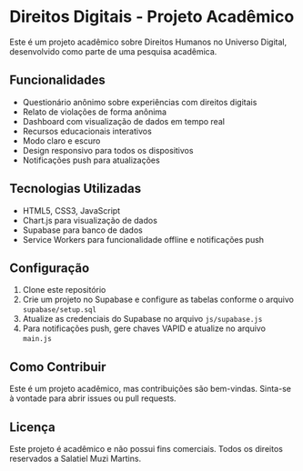 # Direitos Digitais - Projeto Acadêmico

Este é um projeto acadêmico sobre Direitos Humanos no Universo Digital, desenvolvido como parte de uma pesquisa acadêmica.

## Funcionalidades

- Questionário anônimo sobre experiências com direitos digitais
- Relato de violações de forma anônima
- Dashboard com visualização de dados em tempo real
- Recursos educacionais interativos
- Modo claro e escuro
- Design responsivo para todos os dispositivos
- Notificações push para atualizações

## Tecnologias Utilizadas

- HTML5, CSS3, JavaScript
- Chart.js para visualização de dados
- Supabase para banco de dados
- Service Workers para funcionalidade offline e notificações push

## Configuração

1. Clone este repositório
2. Crie um projeto no Supabase e configure as tabelas conforme o arquivo `supabase/setup.sql`
3. Atualize as credenciais do Supabase no arquivo `js/supabase.js`
4. Para notificações push, gere chaves VAPID e atualize no arquivo `main.js`

## Como Contribuir

Este é um projeto acadêmico, mas contribuições são bem-vindas. Sinta-se à vontade para abrir issues ou pull requests.

## Licença

Este projeto é acadêmico e não possui fins comerciais. Todos os direitos reservados a Salatiel Muzi Martins.
